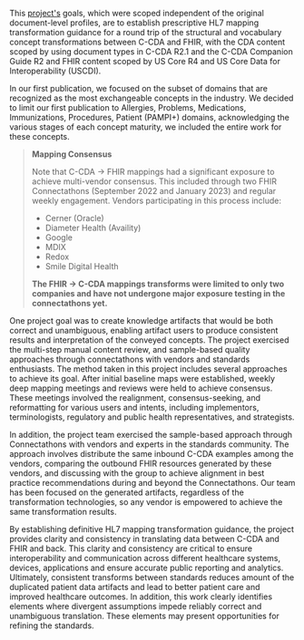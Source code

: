 This [project's](https://confluence.hl7.org/display/CGP/C-CDA+to+and+from+US+Core+Mapping) goals, which were scoped independent of the original document-level profiles, are to establish prescriptive HL7 mapping transformation guidance for a round trip of the structural and vocabulary concept transformations between C-CDA and FHIR, with the CDA content scoped by using document types in C-CDA R2.1 and the C-CDA Companion Guide R2 and FHIR content scoped by US Core R4 and US Core Data for Interoperability (USCDI). 

In our first publication, we focused on the subset of domains that are recognized as the most exchangeable concepts in the industry. We decided to limit our first publication to Allergies, Problems, Medications, Immunizations, Procedures, Patient (PAMPI+) domains, acknowledging the various stages of each concept maturity, we included the entire work for these concepts.

<div xmlns="http://www.w3.org/1999/xhtml" xmlns:xsi="http://www.w3.org/2001/XMLSchema-instance">
	<blockquote class="stu-note">
		<b>Mapping Consensus</b>
		<p>Note that C-CDA → FHIR mappings had a significant exposure to achieve multi-vendor consensus. This included through two FHIR Connectathons (September 2022 and January 2023) and regular weekly engagement. Vendors participating in this process include:
    <ul>
      <li>Cerner (Oracle)</li>
      <li>Diameter Health (Availity)</li>
      <li>Google</li>
      <li>MDIX</li>
      <li>Redox</li>
      <li>Smile Digital Health</li>
    </ul>
    </p>
    <p>
    <b>The FHIR → C-CDA mappings transforms were limited to only two companies and have not undergone major exposure testing in the connectathons yet.</b>
    </p>
	</blockquote>
</div>

One project goal was to create knowledge artifacts that would be both correct and unambiguous, enabling artifact users to produce consistent results and interpretation of the conveyed concepts. The project exercised the multi-step manual content review, and sample-based quality approaches through connectathons with vendors and standards enthusiasts. The method taken in this project includes several approaches to achieve its goal. After initial baseline maps were established, weekly deep mapping meetings and reviews were held to achieve consensus. These meetings involved the realignment, consensus-seeking, and reformatting for various users and intents, including implementors, terminologists, regulatory and public health representatives, and strategists. 

In addition, the project team exercised the sample-based approach through Connectathons with vendors and experts in the standards community. The approach involves distribute the same inbound C-CDA examples among the vendors, comparing the outbound FHIR resources generated by these vendors, and discussing with the group to achieve alignment in best practice recommendations during and beyond the Connectathons. Our team has been focused on the generated artifacts, regardless of the transformation technologies, so any vendor is empowered to achieve the same transformation results.

By establishing definitive HL7 mapping transformation guidance, the project provides clarity and consistency in translating data between C-CDA and FHIR and back. This clarity and consistency are critical to ensure interoperability and communication across different healthcare systems, devices, applications and ensure accurate public reporting and analytics. Ultimately,  consistent transforms between standards reduces amount of the duplicated patient data artifacts and lead to better patient care and improved healthcare outcomes. In addition, this work clearly identifies elements where divergent assumptions impede reliably correct and unambiguous translation. These elements may present opportunities for refining the standards.